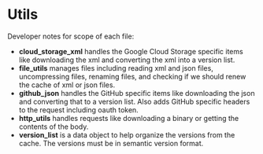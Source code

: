 # Utils

Developer notes for scope of each file:

* **cloud_storage_xml** handles the Google Cloud Storage specific items like downloading the xml and converting the xml into a version list.
* **file_utils** manages files including reading xml and json files, uncompressing files, renaming files, and checking if we should renew the cache of xml or json files.
* **github_json** handles the GitHub specific items like downloading the json and converting that to a version list. Also adds GitHub specific headers to the request including oauth token.
* **http_utils** handles requests like downloading a binary or getting the contents of the body.
* **version_list** is a data object to help organize the versions from the cache. The versions must be in semantic version format.
